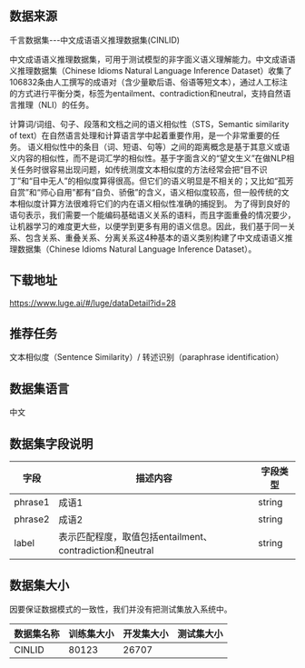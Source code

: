## 数据来源

千言数据集---中文成语语义推理数据集(CINLID)

中文成语语义推理数据集，可用于测试模型的非字面义语义理解能力。中文成语语义推理数据集（Chinese Idioms Natural Language Inference Dataset）收集了106832条由人工撰写的成语对（含少量歇后语、俗语等短文本），通过人工标注的方式进行平衡分类，标签为entailment、contradiction和neutral，支持自然语言推理（NLI）的任务。

计算词/词组、句子、段落和文档之间的语义相似性（STS，Semantic similarity of text）在自然语言处理和计算语言学中起着重要作用，是一个非常重要的任务。
语义相似性中的条目（词、短语、句等）之间的距离概念是基于其意义或语义内容的相似性，而不是词汇学的相似性。基于字面含义的“望文生义”在做NLP相关任务时很容易出现问题，如传统测度文本相似度的方法经常会把“目不识丁”和“目中无人”的相似度算得很高。但它们的语义明显是不相关的；又比如“孤芳自赏”和“师心自用”都有“自负、骄傲”的含义，语义相似度较高，但一般传统的文本相似度计算方法很难将它们的内在语义相似性准确的捕捉到。
为了得到良好的语句表示，我们需要一个能编码基础语义关系的语料，而且字面重叠的情况要少，让机器学习的难度更大些，以便学到更多有用的语义信息。因此，我们基于同一关系、包含关系、重叠关系、分离关系这4种基本的语义类别构建了中文成语语义推理数据集（Chinese Idioms Natural Language Inference Dataset）。

## 下载地址

https://www.luge.ai/#/luge/dataDetail?id=28

## 推荐任务

文本相似度（Sentence Similarity）/ 转述识别（paraphrase identification）

## 数据集语言

中文

## 数据集字段说明

| 字段      | 描述内容                                     | 字段类型   |
| ------- | ---------------------------------------- | ------ |
| phrase1 | 成语1                                      | string |
| phrase2 | 成语2                                      | string |
| label   | 表示匹配程度，取值包括entailment、contradiction和neutral | string |

## 数据集大小

因要保证数据模式的一致性，我们并没有把测试集放入系统中。

| 数据集名称  | 训练集大小 | 开发集大小 | 测试集大小 |
| ------ | ----- | ----- | ----- |
| CINLID | 80123 | 26707 |       |

